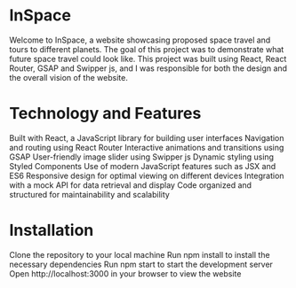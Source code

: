 # InSpace
Welcome to InSpace, a website showcasing proposed space travel and tours to different planets. The goal of this project was to demonstrate what future space travel could look like. This project was built using React, React Router, GSAP and Swipper js, and I was responsible for both the design and the overall vision of the website.
# Technology and Features
Built with React, a JavaScript library for building user interfaces
Navigation and routing using React Router
Interactive animations and transitions using GSAP
User-friendly image slider using Swipper js
Dynamic styling using Styled Components
Use of modern JavaScript features such as JSX and ES6
Responsive design for optimal viewing on different devices
Integration with a mock API for data retrieval and display
Code organized and structured for maintainability and scalability
# Installation
Clone the repository to your local machine
Run npm install to install the necessary dependencies
Run npm start to start the development server
Open http://localhost:3000 in your browser to view the website
